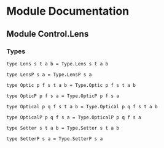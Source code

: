 # Module Documentation

## Module Control.Lens

### Types

    type Lens s t a b = Type.Lens s t a b

    type LensP s a = Type.LensP s a

    type Optic p f s t a b = Type.Optic p f s t a b

    type OpticP p f s a = Type.OpticP p f s a

    type Optical p q f s t a b = Type.Optical p q f s t a b

    type OpticalP p q f s a = Type.OpticalP p q f s a

    type Setter s t a b = Type.Setter s t a b

    type SetterP s a = Type.SetterP s a



